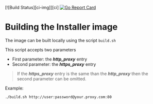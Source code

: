 [![Build Status][ci-img]][ci] 
[![Go Report Card](https://goreportcard.com/badge/github.com/ekara-platform/installer)](https://goreportcard.com/report/github.com/ekara-platform/installer) 

# Building the Installer image

The image can be built locally using the script `build.sh`

This script accepts two parameters

- First parameter: the ***http_proxy*** entry
- Second parameter: the ***https_proxy*** entry 

> If the ***https_proxy*** entry is the same than the ***http_proxy*** then the second parameter can be omitted.

Example:

```bash
./build.sh http://user:password@your.proxy.com:80
```


